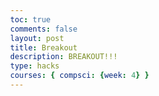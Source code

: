 ```yaml
---
toc: true
comments: false
layout: post
title: Breakout
description: BREAKOUT!!!
type: hacks
courses: { compsci: {week: 4} }
---
```

<!DOCTYPE html>
<html>
<head>
  <title>Basic Breakout HTML Game</title>
  <meta charset="UTF-8">
  <style>
  html, body {
    height: 100%;
    margin: 0;
  }

  body {
    background: black;
    display: flex;
    align-items: center;
    justify-content: center;
  }
  </style>
</head>
<body>
<canvas width="400" height="450" id="game"></canvas>
<script>
const canvas = document.getElementById('game');
const context = canvas.getContext('2d');

// each row is 14 bricks long. the level consists of 6 blank rows then 8 rows
// of 4 colors: red, orange, green, and yellow
const level1 = [
  [],
  [],
  [],
  [],
  [],
  [],
  ['R','R','R','R','R','R','R','R','R','R','R','R','R','R'],
  ['R','R','R','R','R','R','R','R','R','R','R','R','R','R'],
  ['O','O','O','O','O','O','O','O','O','O','O','O','O','O'],
  ['O','O','O','O','O','O','O','O','O','O','O','O','O','O'],
  ['G','G','G','G','G','G','G','G','G','G','G','G','G','G'],
  ['G','G','G','G','G','G','G','G','G','G','G','G','G','G'],
  ['Y','Y','Y','Y','Y','Y','Y','Y','Y','Y','Y','Y','Y','Y'],
  ['Y','Y','Y','Y','Y','Y','Y','Y','Y','Y','Y','Y','Y','Y']
];

// create a mapping between color short code (R, O, G, Y) and color name
const colorMap = {
  'R': 'red',
  'O': 'orange',
  'G': 'green',
  'Y': 'yellow'
};

// use a 2px gap between each brick
const brickGap = 2;
const brickWidth = 25;
const brickHeight = 12;

// the wall width takes up the remaining space of the canvas width. with 14 bricks
// and 13 2px gaps between them, thats: 400 - (14 * 25 + 2 * 13) = 24px. so each
// wall will be 12px
const wallSize = 12;
const bricks = [];

// create the level by looping over each row and column in the level1 array
// and creating an object with the bricks position (x, y) and color
for (let row = 0; row < level1.length; row++) {
  for (let col = 0; col < level1[row].length; col++) {
    const colorCode = level1[row][col];

    bricks.push({
      x: wallSize + (brickWidth + brickGap) * col,
      y: wallSize + (brickHeight + brickGap) * row,
      color: colorMap[colorCode],
      width: brickWidth,
      height: brickHeight
    });
  }
}

const paddle = {
  // place the paddle horizontally in the middle of the screen
  x: canvas.width / 2 - brickWidth / 2,
  y: 440,
  width: brickWidth,
  height: brickHeight,

  // paddle x velocity
  dx: 0
};

const ball = {
  x: 130,
  y: 260,
  width: 5,
  height: 5,

  // how fast the ball should go in either the x or y direction
  speed: 2,

  // ball velocity
  dx: 0,
  dy: 0
};

// check for collision between two objects using axis-aligned bounding box (AABB)
// @see https://developer.mozilla.org/en-US/docs/Games/Techniques/2D_collision_detection
function collides(obj1, obj2) {
  return obj1.x < obj2.x + obj2.width &&
         obj1.x + obj1.width > obj2.x &&
         obj1.y < obj2.y + obj2.height &&
         obj1.y + obj1.height > obj2.y;
}

// game loop
function loop() {
  requestAnimationFrame(loop);
  context.clearRect(0,0,canvas.width,canvas.height);

  // move paddle by it's velocity
  paddle.x += paddle.dx;

  // prevent paddle from going through walls
  if (paddle.x < wallSize) {
    paddle.x = wallSize
  }
  else if (paddle.x + brickWidth > canvas.width - wallSize) {
    paddle.x = canvas.width - wallSize - brickWidth;
  }

  // move ball by it's velocity
  ball.x += ball.dx;
  ball.y += ball.dy;

  // prevent ball from going through walls by changing its velocity
  // left & right walls
  if (ball.x < wallSize) {
    ball.x = wallSize;
    ball.dx *= -1;
  }
  else if (ball.x + ball.width > canvas.width - wallSize) {
    ball.x = canvas.width - wallSize - ball.width;
    ball.dx *= -1;
  }
  // top wall
  if (ball.y < wallSize) {
    ball.y = wallSize;
    ball.dy *= -1;
  }

  // reset ball if it goes below the screen
  if (ball.y > canvas.height) {
    ball.x = 130;
    ball.y = 260;
    ball.dx = 0;
    ball.dy = 0;
  }

  // check to see if ball collides with paddle. if they do change y velocity
  if (collides(ball, paddle)) {
    ball.dy *= -1;

    // move ball above the paddle otherwise the collision will happen again
    // in the next frame
    ball.y = paddle.y - ball.height;
  }

  // check to see if ball collides with a brick. if it does, remove the brick
  // and change the ball velocity based on the side the brick was hit on
  for (let i = 0; i < bricks.length; i++) {
    const brick = bricks[i];

    if (collides(ball, brick)) {
      // remove brick from the bricks array
      bricks.splice(i, 1);

      // ball is above or below the brick, change y velocity
      // account for the balls speed since it will be inside the brick when it
      // collides
      if (ball.y + ball.height - ball.speed <= brick.y ||
          ball.y >= brick.y + brick.height - ball.speed) {
        ball.dy *= -1;
      }
      // ball is on either side of the brick, change x velocity
      else {
        ball.dx *= -1;
      }

      break;
    }
  }

  // draw walls
  context.fillStyle = 'lightgrey';
  context.fillRect(0, 0, canvas.width, wallSize);
  context.fillRect(0, 0, wallSize, canvas.height);
  context.fillRect(canvas.width - wallSize, 0, wallSize, canvas.height);

  // draw ball if it's moving
  if (ball.dx || ball.dy) {
    context.fillRect(ball.x, ball.y, ball.width, ball.height);
  }

  // draw bricks
  bricks.forEach(function(brick) {
    context.fillStyle = brick.color;
    context.fillRect(brick.x, brick.y, brick.width, brick.height);
  });

  // draw paddle
  context.fillStyle = 'cyan';
  context.fillRect(paddle.x, paddle.y, paddle.width, paddle.height);
}

// listen to keyboard events to move the paddle
document.addEventListener('keydown', function(e) {
  // left arrow key
  if (e.which === 37) {
    paddle.dx = -3;
  }
  // right arrow key
  else if (e.which === 39) {
    paddle.dx = 3;
  }

  // space key
  // if they ball is not moving, we can launch the ball using the space key. ball
  // will move towards the bottom right to start
  if (ball.dx === 0 && ball.dy === 0 && e.which === 32) {
    ball.dx = ball.speed;
    ball.dy = ball.speed;
  }
});

// listen to keyboard events to stop the paddle if key is released
document.addEventListener('keyup', function(e) {
  if (e.which === 37 || e.which === 39) {
    paddle.dx = 0;
  }
});

// start the game
requestAnimationFrame(loop);
</script>
</body>
</html>